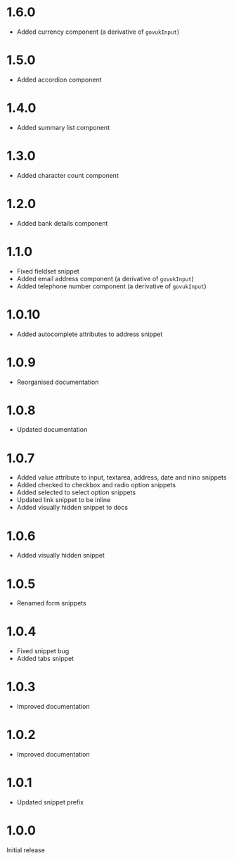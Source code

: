 # 1.6.0

- Added currency component (a derivative of `govukInput`)

# 1.5.0

- Added accordion component

# 1.4.0

- Added summary list component

# 1.3.0

- Added character count component

# 1.2.0

- Added bank details component

# 1.1.0

- Fixed fieldset snippet
- Added email address component (a derivative of `govukInput`)
- Added telephone number component (a derivative of `govukInput`)

# 1.0.10

- Added autocomplete attributes to address snippet

# 1.0.9

- Reorganised documentation

# 1.0.8

- Updated documentation

# 1.0.7

- Added value attribute to input, textarea, address, date and nino snippets
- Added checked to checkbox and radio option snippets
- Added selected to select option snippets
- Updated link snippet to be inline
- Added visually hidden snippet to docs

# 1.0.6

- Added visually hidden snippet

# 1.0.5

- Renamed form snippets

# 1.0.4

- Fixed snippet bug
- Added tabs snippet

# 1.0.3

- Improved documentation

# 1.0.2

- Improved documentation

# 1.0.1

- Updated snippet prefix

# 1.0.0

Initial release